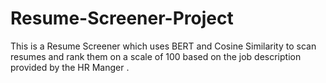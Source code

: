 # Resume-Screener-Project
 This is a Resume Screener which uses BERT and Cosine Similarity to scan resumes and rank them on a scale of 100 based on the job description provided by the HR Manger .
